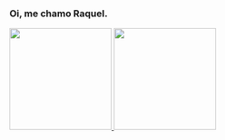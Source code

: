 ### Oi, me chamo Raquel.


<div>
  <a href="https://github.com/rqlalvs">
  <img height="180em" src="https://github-readme-stats.vercel.app/api?username=rqlalvs&show_icons=true&theme=chartreuse-dark&include_all_commits=true&count_private=true"/>
  <img height="180em" src="https://github-readme-stats.vercel.app/api/top-langs/?username=rqlalvs&layout=compact&langs_count=7&theme=chartreuse-dark"/>
</div>


